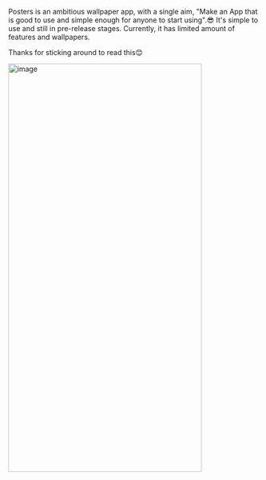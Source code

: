 Posters is an ambitious wallpaper app, with a single aim, "Make an App that is good to use and simple enough for anyone to start using".😎
It's simple to use and still in pre-release stages. 
Currently, it has limited amount of features and wallpapers.

Thanks for sticking around to read this😊

<img width="387" height="818" alt="image" src="https://github.com/user-attachments/assets/ca7ac35b-4e87-4969-8518-9d2d95c5173f" />
